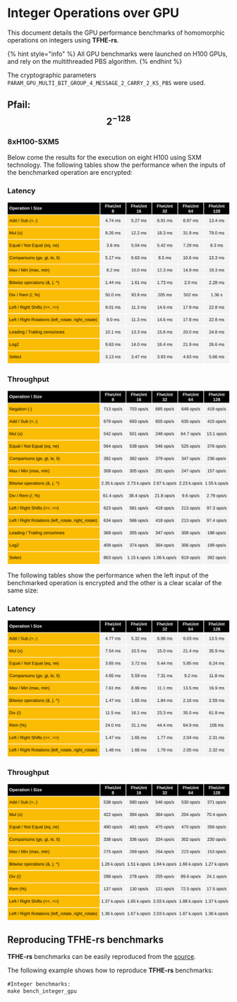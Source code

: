 # Integer Operations over GPU

This document details the GPU performance benchmarks of homomorphic operations on integers using **TFHE-rs**.

{% hint style="info" %}
All GPU benchmarks were launched on H100 GPUs, and rely on the multithreaded PBS algorithm.
{% endhint %}

The cryptographic parameters `PARAM_GPU_MULTI_BIT_GROUP_4_MESSAGE_2_CARRY_2_KS_PBS` were used.

## Pfail: $$2^{-128}$$
### 8xH100-SXM5
Below come the results for the execution on eight H100 using SXM technology.
The following tables show the performance when the inputs of the benchmarked operation are encrypted:

### Latency

![](../../../.gitbook/assets/gpu-integer-benchmark-h100x8-sxm5-multi-bit-tuniform-2m128-ciphertext.svg)

### Throughput

![](../../../.gitbook/assets/gpu-integer-benchmark-h100x8-sxm5-multi-bit-tuniform-2m128-ciphertext-throughput.svg)

The following tables show the performance when the left input of the benchmarked operation is encrypted and the other is a clear scalar of the same size:

### Latency

![](../../../.gitbook/assets/gpu-integer-benchmark-h100x8-sxm5-multi-bit-tuniform-2m128-plaintext.svg)

### Throughput

![](../../../.gitbook/assets/gpu-integer-benchmark-h100x8-sxm5-multi-bit-tuniform-2m128-plaintext-throughput.svg)

## Reproducing TFHE-rs benchmarks

**TFHE-rs** benchmarks can be easily reproduced from the [source](https://github.com/zama-ai/tfhe-rs).

The following example shows how to reproduce **TFHE-rs** benchmarks:

```shell
#Integer benchmarks:
make bench_integer_gpu
```
